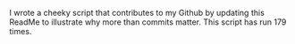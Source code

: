 I wrote a cheeky script that contributes to my Github by updating this ReadMe to illustrate why more than commits matter. This script has run 179 times.